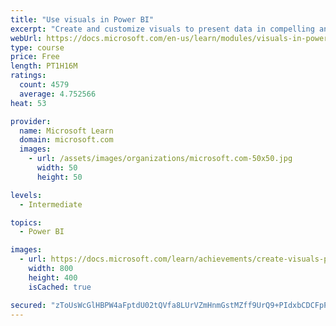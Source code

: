 ```yaml
---
title: "Use visuals in Power BI"
excerpt: "Create and customize visuals to present data in compelling and insightful ways."
webUrl: https://docs.microsoft.com/en-us/learn/modules/visuals-in-power-bi/
type: course
price: Free
length: PT1H16M
ratings:
  count: 4579
  average: 4.752566
heat: 53

provider:
  name: Microsoft Learn
  domain: microsoft.com
  images:
    - url: /assets/images/organizations/microsoft.com-50x50.jpg
      width: 50
      height: 50

levels:
  - Intermediate

topics:
  - Power BI

images:
  - url: https://docs.microsoft.com/learn/achievements/create-visuals-power-bi-desktop-social.png
    width: 800
    height: 400
    isCached: true

secured: "zToUsWcGlHBPW4aFptdU02tQVfa8LUrVZmHnmGstMZff9UrQ9+PIdxbCDCFpP7+ikca/KqpBuIOQORTFYGOJUxtKaxEl0eKS1Glc6Fk8LoXgDX+JULCRC7/wdJiDeIIhuOvvm2eQ/bfW0GcgQ5FeJ4tmr8XKndHicF7FhomLWdyEjGDgffqYkaOEafRjlbBtKEG9JmxfHltJn6sS3sh1oYXYfJ+/D6+BHnaHooF0YpxreBfYdkcLA6Aa262W70cimBS2ZcI8vVR+3n9KMIG0Gs5+qCY9XBpq73zC2HEv1Rcp2B02fYIZaE6zhwWTY7Ed7w2+ApyjuYf9gkz2QWSVLrFV04Awm3ueK4qsyn3bVIuRdb7CgVXau4k0cQ0CWOSnQW10ZpOc98oHCTUzl85Olc02l0AS4mLtOa/vObgYzqs=;aQ/kXqrIZlxmJPq8ziSrrQ=="
---
```


